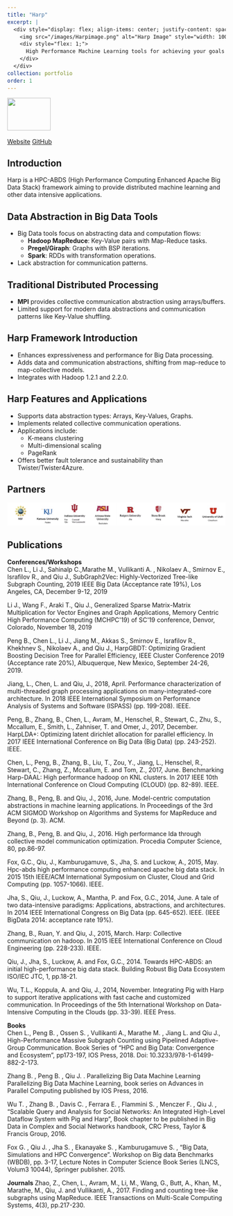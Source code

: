 ```yaml
---
title: "Harp"
excerpt: |
  <div style="display: flex; align-items: center; justify-content: space-between;">
    <img src="/images/Harpimage.png" alt="Harp Image" style="width: 100px; height: 75px; margin-right: 20px; flex-shrink: 0;">
    <div style="flex: 1;">
      High Performance Machine Learning tools for achieving your goals faster.
    </div>
  </div>
collection: portfolio
order: 1
---
```


<img src='/images/Harpimage.png' width='100' height='75'>

[Website](https://dsc-spidal.github.io/harp/) [GitHub](https://github.com/DSC-SPIDAL/harp)
## Introduction
Harp is a HPC-ABDS (High Performance Computing Enhanced Apache Big Data Stack) framework aiming to provide distributed machine learning and other data intensive applications.
## Data Abstraction in Big Data Tools
- Big Data tools focus on abstracting data and computation flows:
  - **Hadoop MapReduce**: Key-Value pairs with Map-Reduce tasks.
  - **Pregel/Giraph**: Graphs with BSP iterations.
  - **Spark**: RDDs with transformation operations.
- Lack abstraction for communication patterns.
## Traditional Distributed Processing
- **MPI** provides collective communication abstraction using arrays/buffers.
- Limited support for modern data abstractions and communication patterns like Key-Value shuffling.
## Harp Framework Introduction
- Enhances expressiveness and performance for Big Data processing.
- Adds data and communication abstractions, shifting from map-reduce to map-collective models.
- Integrates with Hadoop 1.2.1 and 2.2.0.
## Harp Features and Applications
- Supports data abstraction types: Arrays, Key-Values, Graphs.
- Implements related collective communication operations.
- Applications include:
  - K-means clustering
  - Multi-dimensional scaling
  - PageRank
- Offers better fault tolerance and sustainability than Twister/Twister4Azure.

## Partners
![alt text](/images/partnersHARP.png)

## Publications

**Conferences/Workshops**  
Chen L., Li J., Sahinalp C.,Marathe M.,  Vullikanti A. , Nikolaev A., Smirnov E., Israfilov R., and Qiu J., SubGraph2Vec: Highly-Vectorized Tree-like Subgraph Counting, 2019 IEEE Big Data (Acceptance rate 19%), Los Angeles, CA, December 9-12, 2019

Li J., Wang F., Araki T., Qiu J., Generalized Sparse Matrix-Matrix Multiplication for Vector Engines and Graph Applications, Memory Centric High Performance Computing (MCHPC'19) of SC'19 conference, Denvor, Colorado, November 18, 2019

Peng B., Chen L., Li J.,  Jiang M.,  Akkas S.,  Smirnov E., Israfilov R., Khekhnev S.,  Nikolaev A., and Qiu J., HarpGBDT: Optimizing Gradient Boosting Decision Tree for Parallel Efficiency, IEEE Cluster Conference 2019 (Acceptance rate 20%), Albuquerque, New Mexico, September 24-26, 2019.

Jiang, L., Chen, L. and Qiu, J., 2018, April. Performance characterization of multi-threaded graph processing applications on many-integrated-core architecture. In 2018 IEEE International Symposium on Performance Analysis of Systems and Software (ISPASS) (pp. 199-208). IEEE.

Peng, B., Zhang, B., Chen, L., Avram, M., Henschel, R., Stewart, C., Zhu, S., Mccallum, E., Smith, L., Zahniser, T. and Omer, J., 2017, December. HarpLDA+: Optimizing latent dirichlet allocation for parallel efficiency. In 2017 IEEE International Conference on Big Data (Big Data) (pp. 243-252). IEEE.

Chen, L., Peng, B., Zhang, B., Liu, T., Zou, Y., Jiang, L., Henschel, R., Stewart, C., Zhang, Z., Mccallum, E. and Tom, Z., 2017, June. Benchmarking Harp-DAAL: High performance hadoop on KNL clusters. In 2017 IEEE 10th International Conference on Cloud Computing (CLOUD) (pp. 82-89). IEEE.

Zhang, B., Peng, B. and Qiu, J., 2016, June. Model-centric computation abstractions in machine learning applications. In Proceedings of the 3rd ACM SIGMOD Workshop on Algorithms and Systems for MapReduce and Beyond (p. 3). ACM.

Zhang, B., Peng, B. and Qiu, J., 2016. High performance lda through collective model communication optimization. Procedia Computer Science, 80, pp.86-97.

Fox, G.C., Qiu, J., Kamburugamuve, S., Jha, S. and Luckow, A., 2015, May. Hpc-abds high performance computing enhanced apache big data stack. In 2015 15th IEEE/ACM International Symposium on Cluster, Cloud and Grid Computing (pp. 1057-1066). IEEE.

Jha, S., Qiu, J., Luckow, A., Mantha, P. and Fox, G.C., 2014, June. A tale of two data-intensive paradigms: Applications, abstractions, and architectures. In 2014 IEEE International Congress on Big Data (pp. 645-652). IEEE. (IEEE BigData 2014: acceptance rate 19%).

Zhang, B., Ruan, Y. and Qiu, J., 2015, March. Harp: Collective communication on hadoop. In 2015 IEEE International Conference on Cloud Engineering (pp. 228-233). IEEE.

Qiu, J., Jha, S., Luckow, A. and Fox, G.C., 2014. Towards HPC-ABDS: an initial high-performance big data stack. Building Robust Big Data Ecosystem ISO/IEC JTC, 1, pp.18-21.

Wu, T.L., Koppula, A. and Qiu, J., 2014, November. Integrating Pig with Harp to support iterative applications with fast cache and customized communication. In Proceedings of the 5th International Workshop on Data-Intensive Computing in the Clouds (pp. 33-39). IEEE Press.

**Books**  
Chen L., Peng B. , Ossen S. , Vullikanti A., Marathe M. , Jiang L.  and Qiu J., High-Performance Massive Subgraph Counting using Pipelined Adaptive-Group Communication. Book Series of “HPC and Big Data: Convergence and Ecosystem”, pp173-197, IOS Press, 2018.  Doi: 10.3233/978-1-61499-882-2-173.

Zhang B. , Peng B. , Qiu J. . Parallelizing Big Data Machine Learning Parallelizing Big Data Machine Learning, book series on Advances in Parallel Computing published by IOS Press, 2016.

Wu T. , Zhang B. , Davis C. , Ferrara E. , Flammini S. , Menczer F. , Qiu J. , “Scalable Query and Analysis for Social Networks: An Integrated High-Level Dataflow System with Pig and Harp”, Book chapter to be published in Big Data in Complex and Social Networks handbook, CRC Press, Taylor & Francis Group, 2016.

Fox G. , Qiu J. , Jha S. , Ekanayake S. , Kamburugamuve S. , “Big Data, Simulations and HPC Convergence”. Workshop on Big data Benchmarks (WBDB), pp. 3-17, Lecture Notes in Computer Science Book Series (LNCS, Volum3 10044), Springer publisher. 2015.

**Journals**
Zhao, Z., Chen, L., Avram, M., Li, M., Wang, G., Butt, A., Khan, M., Marathe, M., Qiu, J. and Vullikanti, A., 2017. Finding and counting tree-like subgraphs using MapReduce. IEEE Transactions on Multi-Scale Computing Systems, 4(3), pp.217-230. 
